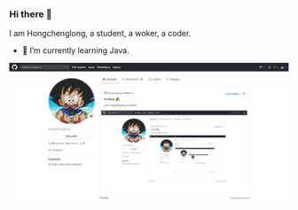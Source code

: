 ### Hi there 👋

I am Hongchenglong, a student, a woker, a coder.

- 🌱 I’m currently learning Java.

[![Image](https://github.com/hongchenglong/hongchenglong/blob/master/image.png?raw=true)](https://github.com/hongchenglong)

<!--
**Hongchenglong/Hongchenglong** is a ✨ _special_ ✨ repository because its `README.md` (this file) appears on your GitHub profile.

Here are some ideas to get you started:

- 🔭 I’m currently working on ...
- 🌱 I’m currently learning ...
- 👯 I’m looking to collaborate on ...
- 🤔 I’m looking for help with ...
- 💬 Ask me about ...
- 📫 How to reach me: ...
- 😄 Pronouns: ...
- ⚡ Fun fact: ...
-->
